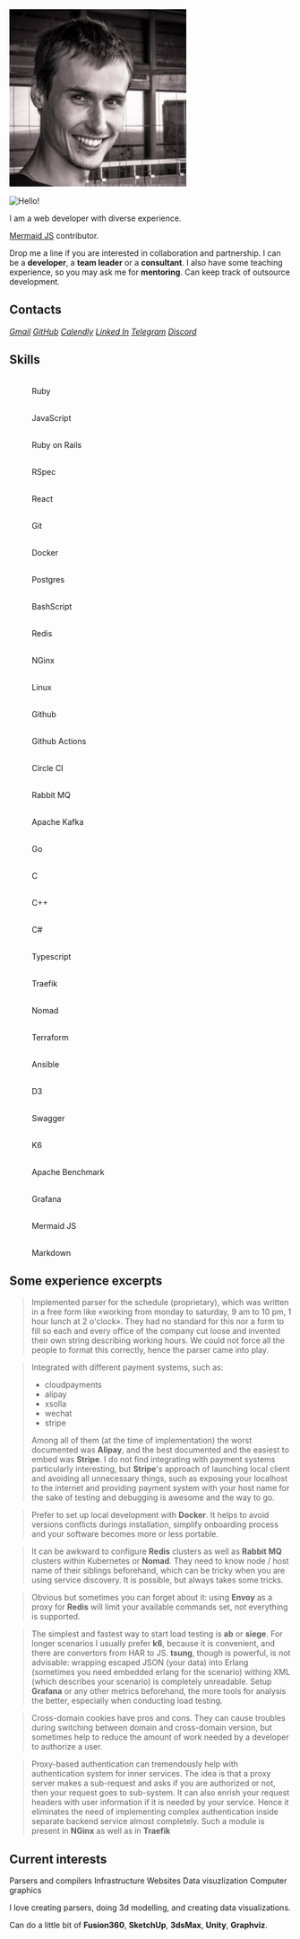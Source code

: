 ---
---

<link rel="stylesheet" href="./styles/index.css">
<script src="./scripts/index.js"></script>

<div class="about" markdown="1">

<img class="me" src="./images/me.jpg">

![Hello!](https://readme-typing-svg.demolab.com?font=Fira+Code&size=18&duration=1800&pause=80&color=00111d&multiline=true&width=500&height=75&lines=Hello!+Nice+to+meet+you.;I+have+been+programming+for+quite+a+time.;Feel+free+to+contact+me.)

I am a web developer with diverse experience.

[Mermaid JS](https://github.com/mermaid-js/mermaid) contributor.

Drop me a line if you are interested in collaboration and partnership.
I can be a **developer**, a **team leader** or a **consultant**.
I also have some teaching experience, so you may ask me for **mentoring**.
Can keep track of outsource development.

</div>

## Contacts

<address class="line">
<a class="gmail"    href="mailto:nironame@gmail.com"                      >Gmail</a>
<a class="github"   href="https://github.com/nirname"                     >GitHub</a>
<a class="calendly" href="https://calendly.com/nirname"                   >Calendly</a>
<a class="linkedin" href="https://www.linkedin.com/in/nirname"            >Linked In</a>
<a class="telegram" href="https://t.me/nironame"                          >Telegram</a>
<a class="discord"  href="https://discordapp.com/users/938026250860134420">Discord</a>
</address>

## Skills

<div class="flex">
<figure class="tile"><img class="skill ruby">               <figcaption>Ruby             </figcaption></figure>
<figure class="tile"><img class="skill javascript">         <figcaption>JavaScript       </figcaption></figure>
<figure class="tile"><img class="skill rubyonrails">        <figcaption>Ruby on Rails    </figcaption></figure>
<figure class="tile"><img class="skill rspec">              <figcaption>RSpec            </figcaption></figure>
<figure class="tile"><img class="skill react">              <figcaption>React            </figcaption></figure>
<figure class="tile"><img class="skill git">                <figcaption>Git              </figcaption></figure>
<figure class="tile"><img class="skill docker">             <figcaption>Docker           </figcaption></figure>
<figure class="tile"><img class="skill postgresql">         <figcaption>Postgres         </figcaption></figure>
<figure class="tile"><img class="skill gnubash">            <figcaption>BashScript       </figcaption></figure>
<figure class="tile"><img class="skill redis">              <figcaption>Redis            </figcaption></figure>
<figure class="tile"><img class="skill nginx">              <figcaption>NGinx            </figcaption></figure>
<figure class="tile"><img class="skill linux">              <figcaption>Linux            </figcaption></figure>
<figure class="tile"><img class="skill github animated">    <figcaption>Github           </figcaption></figure>
<figure class="tile"><img class="skill githubactions">      <figcaption>Github Actions   </figcaption></figure>
<figure class="tile"><img class="skill circleci animated">  <figcaption>Circle CI        </figcaption></figure>
<figure class="tile"><img class="skill rabbitmq">           <figcaption>Rabbit MQ        </figcaption></figure>
<figure class="tile"><img class="skill apachekafka animated"><figcaption>Apache Kafka     </figcaption></figure>
<figure class="tile"><img class="skill go">                 <figcaption>Go               </figcaption></figure>
<figure class="tile"><img class="skill c">                  <figcaption>C                </figcaption></figure>
<figure class="tile"><img class="skill cplusplus">          <figcaption>C++              </figcaption></figure>
<figure class="tile"><img class="skill csharp">             <figcaption>C#               </figcaption></figure>
<figure class="tile"><img class="skill typescript">         <figcaption>Typescript       </figcaption></figure>
<figure class="tile"><img class="skill traefikproxy">       <figcaption>Traefik          </figcaption></figure>
<figure class="tile"><img class="skill nomad">              <figcaption>Nomad            </figcaption></figure>
<figure class="tile"><img class="skill terraform">          <figcaption>Terraform        </figcaption></figure>
<figure class="tile"><img class="skill ansible">            <figcaption>Ansible          </figcaption></figure>
<figure class="tile"><img class="skill d3dotjs">            <figcaption>D3               </figcaption></figure>
<figure class="tile"><img class="skill swagger">            <figcaption>Swagger          </figcaption></figure>
<figure class="tile"><img class="skill k6">                 <figcaption>K6               </figcaption></figure>
<figure class="tile"><img class="skill apache">             <figcaption>Apache Benchmark </figcaption></figure>
<figure class="tile"><img class="skill grafana">            <figcaption>Grafana          </figcaption></figure>
<figure class="tile"><img class="skill mermaid">            <figcaption>Mermaid JS       </figcaption></figure>
<figure class="tile"><img class="skill markdown animated">  <figcaption>Markdown         </figcaption></figure>
</div>

## Some experience excerpts

> Implemented parser for the schedule (proprietary), which was written in a free
> form like &laquo;working from monday to saturday, 9 am to 10 pm, 1 hour lunch
> at 2 o'clock&raquo;. They had no standard for this nor a form to fill so each
> and every office of the company cut loose and invented their own string
> describing working hours. We could not force all the people to format this
> correctly, hence the parser came into play.

> Integrated with different payment systems, such as:
> - cloudpayments
> - alipay
> - xsolla
> - wechat
> - stripe
> 
> Among all of them (at the time of implementation) the worst documented was
> **Alipay**, and the best documented and the easiest to embed was **Stripe**. I
> do not find integrating with payment systems particularly interesting, but
> **Stripe**'s approach of launching local client and avoiding all unnecessary
> things, such as exposing your localhost to the internet and providing payment
> system with your host name for the sake of testing and debugging is awesome
> and the way to go.

> Prefer to set up local development with **Docker**. It helps to avoid versions
> conflicts durings installation, simplify onboarding process and your software
> becomes more or less portable.

> It can be awkward to configure **Redis** clusters as well as **Rabbit MQ**
> clusters within Kubernetes or **Nomad**. They need to know node / host name of
> their siblings beforehand, which can be tricky when you are using service
> discovery. It is possible, but always takes some tricks.

> Obvious but sometimes you can forget about it: using **Envoy** as a proxy for
> **Redis** will limit your available commands set, not everything is supported.

> The simplest and fastest way to start load testing is **ab** or **siege**. For
> longer scenarios I usually prefer **k6**, because it is convenient, and there
> are convertors from HAR to JS. **tsung**, though is powerful, is not
> advisable: wrapping escaped JSON (your data) into Erlang (sometimes you need
> embedded erlang for the scenario) withing XML (which describes your scenario)
> is completely unreadable. Setup **Grafana** or any other metrics beforehand,
> the more tools for analysis the better, especially when conducting load
> testing.

> Cross-domain cookies have pros and cons. They can cause troubles during
> switching between domain and cross-domain version, but sometimes help to
> reduce the amount of work needed by a developer to authorize a user.

> Proxy-based authentication can tremendously help with authentication system
> for inner services. The idea is that a proxy server makes a sub-request and
> asks if you are authorized or not, then your request goes to sub-system. It
> can also enrish your request headers with user information if it is needed by
> your service. Hence it eliminates the need of implementing complex
> authentication inside separate backend service almost completely. Such a
> module is present in **NGinx** as well as in **Traefik**

## Current interests

<p class="line">
<span class="interest interest-1">Parsers and compilers</span>
<span class="interest interest-2">Infrastructure</span>
<span class="interest interest-3">Websites</span>
<span class="interest interest-4">Data visuzlization</span>
<span class="interest interest-5">Computer graphics</span>
</p>

I love creating parsers, doing 3d modelling, and creating data visualizations.

Can do a little bit of
**Fusion360**,
**SketchUp**,
**3dsMax**,
**Unity**,
**Graphviz**.
